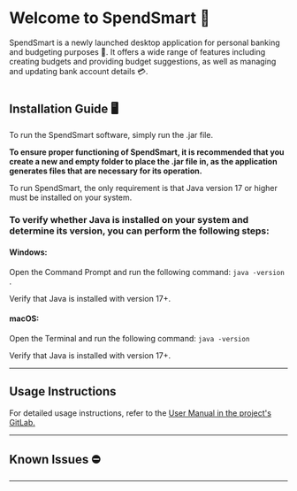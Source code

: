 # Welcome to SpendSmart 🤖

 SpendSmart is a newly launched desktop application for personal banking and budgeting purposes 💸. It offers a wide range of features including creating budgets and providing budget suggestions, as well as managing and updating bank account details 💳.
#
## Installation Guide 🖥️
To run the SpendSmart software, simply run the .jar file. 

**To ensure proper functioning of SpendSmart, it is recommended that you create a new and empty folder to place the .jar file in, as the application generates files that are necessary for its operation.**

To run SpendSmart, the only requirement is that Java version 17 or higher must be installed on your system.



### To verify whether Java is installed on your system and determine its version, you can perform the following steps:
#### **Windows:** 

Open the Command Prompt and run the following command: `java -version` .

Verify that Java is installed with version 17+.

#### **macOS:**

Open the Terminal and run the following command: `java -version`

Verify that Java is installed with version 17+.
___
## Usage Instructions 

For detailed usage instructions, refer to the 
[User Manual in the project's GitLab.](https://gitlab.stud.idi.ntnu.no/idatt1002_2023_group14/idatt1002_2023_group14/-/wikis/Home/System/User-manual)
___
## Known Issues ⛔️
___
